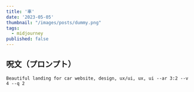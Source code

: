 ```yaml
---
title: '車'
date: '2023-05-05'
thumbnail: "/images/posts/dummy.png"
tags:
  - midjourney
published: false
---
```


## 呪文（プロンプト）
```
Beautiful landing for car website, design, ux/ui, ux, ui --ar 3:2 --v 4 --q 2
```